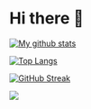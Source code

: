 # Hi there 👋
[![My github stats](https://github-readme-stats.vercel.app/api?username=memandip&show_icons=true&theme=radical)](https://github.com/memandip/memandip)

[![Top Langs](https://github-readme-stats.vercel.app/api/top-langs/?username=memandip&layout=compact&theme=radical)](https://github.com/memandip/memandip)

[![GitHub Streak](https://github-readme-streak-stats.herokuapp.com/?user=memandip&theme=dark)](https://git.io/streak-stats)

![](https://komarev.com/ghpvc/?username=memandip&color=lightgrey)
